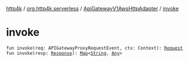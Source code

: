 [http4k](../../index.md) / [org.http4k.serverless](../index.md) / [ApiGatewayV1AwsHttpAdapter](index.md) / [invoke](./invoke.md)

# invoke

`fun invoke(req: APIGatewayProxyRequestEvent, ctx: Context): `[`Request`](../../org.http4k.core/-request/index.md)
`fun invoke(resp: `[`Response`](../../org.http4k.core/-response/index.md)`): `[`Map`](https://kotlinlang.org/api/latest/jvm/stdlib/kotlin.collections/-map/index.html)`<`[`String`](https://kotlinlang.org/api/latest/jvm/stdlib/kotlin/-string/index.html)`, `[`Any`](https://kotlinlang.org/api/latest/jvm/stdlib/kotlin/-any/index.html)`>`
